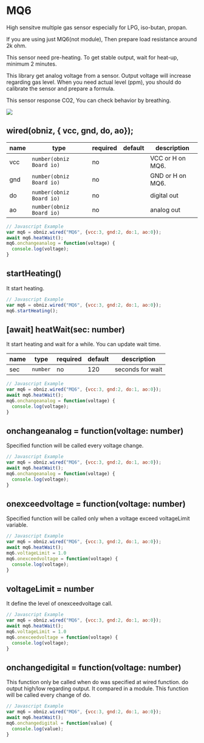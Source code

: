 # MQ6
High sensitve multiple gas sensor especially for LPG, iso-butan, propan.

If you are using just MQ6(not module), Then prepare load resistance around 2k ohm.

This sensor need pre-heating. To get stable output, wait for heat-up, minimum 2 minutes.

This library get analog voltage from a sensor. Output voltage will increase regarding gas level. When you need actual level (ppm), you should do calibrate the sensor and prepare a formula.

This sensor response CO2, You can check behavior by breathing.


![](image.jpg)

## wired(obniz,  { vcc, gnd, do, ao});

| name | type                     | required | default | description      |
|------|--------------------------|----------|---------|------------------|
| vcc  | `number(obniz Board io)` | no       | &nbsp;  | VCC or H on MQ6. |
| gnd  | `number(obniz Board io)` | no       | &nbsp;  | GND or H on MQ6. |
| do   | `number(obniz Board io)` | no       | &nbsp;  | digital out      |
| ao   | `number(obniz Board io)` | no       | &nbsp;  | analog out       |

```Javascript
// Javascript Example
var mq6 = obniz.wired("MQ6", {vcc:3, gnd:2, do:1, ao:0});
await mq6.heatWait();
mq6.onchangeanalog = function(voltage) {
  console.log(voltage);
}
```

## startHeating()

It start heating.

```Javascript
// Javascript Example
var mq6 = obniz.wired("MQ6", {vcc:3, gnd:2, do:1, ao:0});
mq6.startHeating();
```

## [await] heatWait(sec: number)

It start heating and wait for a while.
You can update wait time.

| name | type     | required | default | description      |
|------|----------|----------|---------|------------------|
| sec  | `number` | no       | 120     | seconds for wait |

```Javascript
// Javascript Example
var mq6 = obniz.wired("MQ6", {vcc:3, gnd:2, do:1, ao:0});
await mq6.heatWait();
mq6.onchangeanalog = function(voltage) {
  console.log(voltage);
}
```

## onchangeanalog = function(voltage: number)

Specified function will be called every voltage change.

```Javascript
// Javascript Example
var mq6 = obniz.wired("MQ6", {vcc:3, gnd:2, do:1, ao:0});
await mq6.heatWait();
mq6.onchangeanalog = function(voltage) {
  console.log(voltage);
}
```

## onexceedvoltage = function(voltage: number)

Specified function will be called only when a voltage exceed voltageLimit variable.

```Javascript
// Javascript Example
var mq6 = obniz.wired("MQ6", {vcc:3, gnd:2, do:1, ao:0});
await mq6.heatWait();
mq6.voltageLimit = 1.0
mq6.onexceedvoltage = function(voltage) {
  console.log(voltage);
}
```

## voltageLimit = number

It define the level of onexceedvoltage call.

```Javascript
// Javascript Example
var mq6 = obniz.wired("MQ6", {vcc:3, gnd:2, do:1, ao:0});
await mq6.heatWait();
mq6.voltageLimit = 1.0
mq6.onexceedvoltage = function(voltage) {
  console.log(voltage);
}
```

## onchangedigital = function(voltage: number)

This function only be called when do was specified at wired function.
do output high/low regarding output. It compared in a module.
This function will be called every change of do.

```Javascript
// Javascript Example
var mq6 = obniz.wired("MQ6", {vcc:3, gnd:2, do:1, ao:0});
await mq6.heatWait();
mq6.onchangedigital = function(value) {
  console.log(value);
}
```